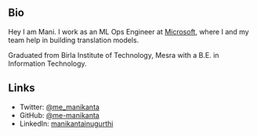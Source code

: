 ## Bio

Hey I am Mani. I work as an ML Ops Engineer at [Microsoft](https://www.microsoft.com/), where I and my team help in building translation models.

Graduated from Birla Institute of Technology, Mesra with a B.E. in Information Technology.

## Links

- Twitter: [@me_manikanta](https://twitter.com/me_manikanta)
- GitHub: [@me-manikanta](https://github.com/me-manikanta)
- LinkedIn: [manikantainugurthi](https://www.linkedin.com/in/manikantainugurthi/)
